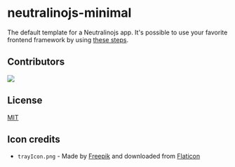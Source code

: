 # neutralinojs-minimal

The default template for a Neutralinojs app. It's possible to use your favorite frontend framework by using [these steps](https://neutralino.js.org/docs/how-to/use-a-frontend-library).

## Contributors

<a href="https://github.com/neutralinojs/neutralinojs/graphs/contributors">
  <img src="https://contributors-img.firebaseapp.com/image?repo=neutralinojs/neutralinojs" />
</a>

## License

[MIT](LICENSE)

## Icon credits

- `trayIcon.png` - Made by [Freepik](https://www.freepik.com) and downloaded from [Flaticon](https://www.flaticon.com)
